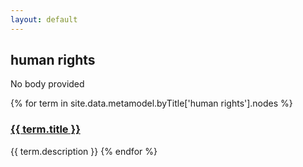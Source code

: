 ```yaml
---
layout: default
---
```

<style>
.initial-content {
  padding-left:5%;
  padding-right:25px;
}
</style>

## human rights

No body provided

{% for term in site.data.metamodel.byTitle['human rights'].nodes %}
### <a href='/_pages/embed?t={{ term.title }}'>{{ term.title }}</a>

{{ term.description }}
{% endfor %}
